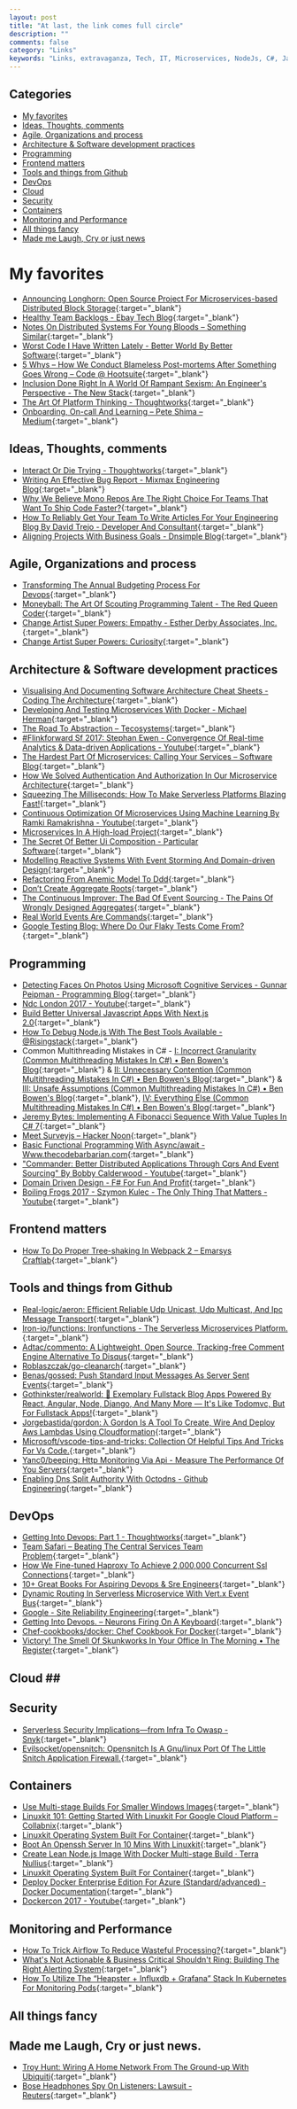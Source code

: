 ```yaml
---
layout: post
title: "At last, the link comes full circle"
description: ""
comments: false
category: "Links"
keywords: "Links, extravaganza, Tech, IT, Microservices, NodeJs, C#, Javascript, Solution architecture"
---
```


## Categories ##
* [My favorites](#favorites)
* [Ideas, Thoughts, comments](#ideas)
* [Agile, Organizations and process](#agile)
* [Architecture & Software development practices](#development)
* [Programming](#net)
* [Frontend matters](#web)
* [Tools and things from Github](#tools)
* [DevOps](#devops)
* [Cloud](#cloud)
* [Security](#security)
* [Containers](#containers)
* [Monitoring and Performance](#monitoring)
* [All things fancy](#buzz)
* [Made me Laugh, Cry or just news](#news)

# My favorites<a name="favorites"></a> #
* [Announcing Longhorn: Open Source Project For Microservices-based Distributed Block Storage](http://rancher.com/microservices-block-storage/){:target="_blank"}
* [Healthy Team Backlogs - Ebay Tech Blog](http://www.ebaytechblog.com/2017/03/30/healthy-team-backlogs/){:target="_blank"}
* [Notes On Distributed Systems For Young Bloods – Something Similar](https://www.somethingsimilar.com/2013/01/14/notes-on-distributed-systems-for-young-bloods/){:target="_blank"}
* [Worst Code I Have Written Lately - Better World By Better Software](https://glebbahmutov.com/blog/worst-code/){:target="_blank"}
* [5 Whys – How We Conduct Blameless Post-mortems After Something Goes Wrong – Code @ Hootsuite](http://code.hootsuite.com/blameless-post-mortems/){:target="_blank"}
* [Inclusion Done Right In A World Of Rampant Sexism: An Engineer's Perspective - The New Stack](https://thenewstack.io/inclusion-done-right-world-rampant-sexism-engineers-perspective/){:target="_blank"}
* [The Art Of Platform Thinking - Thoughtworks](https://www.thoughtworks.com/insights/blog/art-platform-thinking){:target="_blank"}
* [Onboarding, On-call And Learning – Pete Shima – Medium](https://medium.com/@petey5000/onboarding-on-call-and-learning-46ff297a2587){:target="_blank"}

## Ideas, Thoughts, comments <a name="ideas"></a> ##
* [Interact Or Die Trying - Thoughtworks](https://www.thoughtworks.com/insights/blog/interact-or-die-trying){:target="_blank"}
* [Writing An Effective Bug Report - Mixmax Engineering Blog](https://mixmax.com/blog/writing-an-effective-bug-report){:target="_blank"}
* [Why We Believe Mono Repos Are The Right Choice For Teams That Want To Ship Code Faster?](https://medium.com/@pavanbelagatti/why-we-believe-mono-repos-are-the-right-choice-for-teams-that-want-to-ship-code-faster-55f1dea422c7){:target="_blank"}
* [How To Reliably Get Your Team To Write Articles For Your Engineering Blog By David Trejo - Developer And Consultant](https://dtrejo.com/how-to-reliably-get-your-team-to-write-articles-for-your-engineering-blog.html){:target="_blank"}
* [Aligning Projects With Business Goals - Dnsimple Blog](https://blog.dnsimple.com/2017/02/aligning-business-goals-with-projects/){:target="_blank"}

## Agile, Organizations and process<a name="agile"></a> ##
* [Transforming The Annual Budgeting Process For Devops](https://devops.com/transforming-the-annual-budgeting-process-for-devops/){:target="_blank"}
* [Moneyball: The Art Of Scouting Programming Talent - The Red Queen Coder](http://redqueencoder.com/moneyball-the-art-of-scouting-programming-talent/){:target="_blank"}
* [Change Artist Super Powers: Empathy - Esther Derby Associates, Inc.](http://www.estherderby.com/2017/04/change-artist-super-powers-empathy.html){:target="_blank"} 
* [Change Artist Super Powers: Curiosity](http://www.estherderby.com/2017/01/change-artist-super-powers-curiosity.html){:target="_blank"}

## Architecture & Software development practices <a name="development"></a> ##
* [Visualising And Documenting Software Architecture Cheat Sheets - Coding The Architecture](http://www.codingthearchitecture.com/2017/04/27/visualising_and_documenting_software_architecture_cheat_sheets.html){:target="_blank"}
* [Developing And Testing Microservices With Docker - Michael Herman](http://mherman.org/blog/2017/04/18/developing-and-testing-microservices-with-docker/#.WP9csNLygUF){:target="_blank"}
* [The Road To Abstraction – Tecosystems](http://redmonk.com/sogrady/2017/04/13/abtraction/){:target="_blank"}
* [#Flinkforward Sf 2017: Stephan Ewen - Convergence Of Real-time Analytics & Data-driven Applications - Youtube](https://www.youtube.com/watch?v=i6RY9GFdlg4){:target="_blank"}
* [The Hardest Part Of Microservices: Calling Your Services – Software Blog](http://blog.christianposta.com/microservices/the-hardest-part-of-microservices-calling-your-services/){:target="_blank"}
* [How We Solved Authentication And Authorization In Our Microservice Architecture](https://medium.com/technology-learning/how-we-solved-authentication-and-authorization-in-our-microservice-architecture-994539d1b6e6){:target="_blank"}
* [Squeezing The Milliseconds: How To Make Serverless Platforms Blazing Fast!](https://medium.com/openwhisk/squeezing-the-milliseconds-how-to-make-serverless-platforms-blazing-fast-aea0e9951bd0){:target="_blank"}
* [Continuous Optimization Of Microservices Using Machine Learning By Ramki Ramakrishna - Youtube](https://www.youtube.com/watch?v=zhjrfBemz8w){:target="_blank"}
* [Microservices In A High-load Project](https://kukuruku.co/post/microservices-in-a-high-load-project/){:target="_blank"}
* [The Secret Of Better Ui Composition - Particular Software](https://particular.net/blog/secret-of-better-ui-composition?__s=amwwwz5judsp1dsfgko7){:target="_blank"}
* [Modelling Reactive Systems With Event Storming And Domain-driven Design](https://blog.redelastic.com/corporate-arts-crafts-modelling-reactive-systems-with-event-storming-73c6236f5dd7?__s=amwwwz5judsp1dsfgko7){:target="_blank"}
* [Refactoring From Anemic Model To Ddd](http://pragmatists.pl/blog/2017/04/refactoring-from-anemic-model-to-ddd/?__s=amwwwz5judsp1dsfgko7){:target="_blank"}
* [Don’t Create Aggregate Roots](http://udidahan.com/2009/06/29/dont-create-aggregate-roots/?__s=amwwwz5judsp1dsfgko7){:target="_blank"}
* [The Continuous Improver: The Bad Of Event Sourcing - The Pains Of Wrongly Designed Aggregates](http://www.continuousimprover.com/2017/03/the-bad-of-event-sourcingthe-pains-of.html?__s=amwwwz5judsp1dsfgko7){:target="_blank"}
* [Real World Events Are Commands](https://marcosh.github.io/post/2017/03/23/real-word-events-are-commands.html?__s=amwwwz5judsp1dsfgko7){:target="_blank"}
* [Google Testing Blog: Where Do Our Flaky Tests Come From?](https://testing.googleblog.com/2017/04/where-do-our-flaky-tests-come-from.html){:target="_blank"}

## Programming <a name="net"></a> ##
* [Detecting Faces On Photos Using Microsoft Cognitive Services - Gunnar Peipman - Programming Blog](http://gunnarpeipman.com/2017/04/face-detection/){:target="_blank"}
* [Ndc London 2017 - Youtube](https://www.youtube.com/playlist?list=PL03Lrmd9CiGf2iIh4x8HM4iKmi6PhCe96){:target="_blank"}
* [Build Better Universal Javascript Apps With Next.js 2.0](https://auth0.com/blog/build-better-universal-apps-with-nextjs2/){:target="_blank"}
* [How To Debug Node.js With The Best Tools Available - @Risingstack](https://blog.risingstack.com/how-to-debug-nodej-js-with-the-best-tools-available/){:target="_blank"}
* Common Multithreading Mistakes in C# - [I: Incorrect Granularity (Common Multithreading Mistakes In C#) • Ben Bowen's Blog](http://benbowen.blog/post/cmmics_i/){:target="_blank"} & [II: Unnecessary Contention (Common Multithreading Mistakes In C#) • Ben Bowen's Blog](http://benbowen.blog/post/cmmics_ii/){:target="_blank"} & [III: Unsafe Assumptions (Common Multithreading Mistakes In C#) • Ben Bowen's Blog](http://benbowen.blog/post/cmmics_iii/){:target="_blank"}, [IV: Everything Else (Common Multithreading Mistakes In C#) • Ben Bowen's Blog](http://benbowen.blog/post/cmmics_iv/){:target="_blank"}
* [Jeremy Bytes: Implementing A Fibonacci Sequence With Value Tuples In C# 7](https://jeremybytes.blogspot.dk/2017/04/implementing-fibonacci-sequence-with.html){:target="_blank"}
* [Meet Surveyjs – Hacker Noon](https://hackernoon.com/meet-surveyjs-d8ac6a61db62){:target="_blank"}
* [Basic Functional Programming With Async/await - Www.thecodebarbarian.com](http://thecodebarbarian.com/basic-functional-programming-with-async-await.html){:target="_blank"}
* ["Commander: Better Distributed Applications Through Cqrs And Event Sourcing" By Bobby Calderwood - Youtube](https://www.youtube.com/watch?v=B1-gS0oEtYc&t=112s&__s=amwwwz5judsp1dsfgko7){:target="_blank"}
* [Domain Driven Design - F# For Fun And Profit](https://fsharpforfunandprofit.com/ddd/?__s=amwwwz5judsp1dsfgko7){:target="_blank"}
* [Boiling Frogs 2017 - Szymon Kulec - The Only Thing That Matters - Youtube](https://www.youtube.com/watch?v=Ed7ZSK5XcSI&__s=amwwwz5judsp1dsfgko7){:target="_blank"}

## Frontend matters <a name="web"></a> ##
* [How To Do Proper Tree-shaking In Webpack 2 – Emarsys Craftlab](https://blog.craftlab.hu/how-to-do-proper-tree-shaking-in-webpack-2-e27852af8b21){:target="_blank"}

## Tools and things from Github <a name="tools"></a> ##
* [Real-logic/aeron: Efficient Reliable Udp Unicast, Udp Multicast, And Ipc Message Transport](https://github.com/real-logic/Aeron){:target="_blank"}
* [Iron-io/functions: Ironfunctions - The Serverless Microservices Platform.](https://github.com/iron-io/functions){:target="_blank"}
* [Adtac/commento: A Lightweight, Open Source, Tracking-free Comment Engine Alternative To Disqus](https://github.com/adtac/commento){:target="_blank"}
* [Roblaszczak/go-cleanarch](https://github.com/roblaszczak/go-cleanarch){:target="_blank"}
* [Benas/gossed: Push Standard Input Messages As Server Sent Events](https://github.com/benas/gossed){:target="_blank"}
* [Gothinkster/realworld: 🏅 Exemplary Fullstack Blog Apps Powered By React, Angular, Node, Django, And Many More — It's Like Todomvc, But For Fullstack Apps!](https://github.com/gothinkster/realworld){:target="_blank"}
* [Jorgebastida/gordon: λ Gordon Is A Tool To Create, Wire And Deploy Aws Lambdas Using Cloudformation](https://github.com/jorgebastida/gordon){:target="_blank"}
* [Microsoft/vscode-tips-and-tricks: Collection Of Helpful Tips And Tricks For Vs Code.](https://github.com/Microsoft/vscode-tips-and-tricks){:target="_blank"}
* [Yanc0/beeping: Http Monitoring Via Api - Measure The Performance Of You Servers](https://github.com/yanc0/beeping?__s=pir8xboj4vzsweesgzec){:target="_blank"}
* [Enabling Dns Split Authority With Octodns - Github Engineering](https://githubengineering.com/enabling-split-authority-dns-with-octodns/){:target="_blank"}

## DevOps<a name="devops"></a> ##
* [Getting Into Devops: Part 1 - Thoughtworks](https://www.thoughtworks.com/insights/blog/getting-devops){:target="_blank"}
* [Team Safari – Beating The Central Services Team Problem](https://elegantcode.com/2017/04/23/team-safari/){:target="_blank"}
* [How We Fine-tuned Haproxy To Achieve 2,000,000 Concurrent Ssl Connections](https://medium.freecodecamp.com/how-we-fine-tuned-haproxy-to-achieve-2-000-000-concurrent-ssl-connections-d017e61a4d27){:target="_blank"}
* [10+ Great Books For Aspiring Devops & Sre Engineers](https://medium.com/@eon01/10-great-books-for-aspiring-devops-sre-engineers-76536c7c4909){:target="_blank"}
* [Dynamic Routing In Serverless Microservice With Vert.x Event Bus](http://vertx.io/blog/dynamic-routing-in-serverless-microservice-with-vert-x-event-bus/){:target="_blank"}
* [Google - Site Reliability Engineering](https://landing.google.com/sre/interview/ben-treynor.html){:target="_blank"}
* [Getting Into Devops. – Neurons Firing On A Keyboard](https://carlosonunez.wordpress.com/2017/03/02/getting-into-devops/){:target="_blank"}
* [Chef-cookbooks/docker: Chef Cookbook For Docker](https://github.com/chef-cookbooks/docker){:target="_blank"}
* [Victory! The Smell Of Skunkworks In Your Office In The Morning • The Register](http://www.theregister.co.uk/2017/04/26/ah_i_love_the_smell_of_skunkworks_in_the_morning/){:target="_blank"}

## Cloud <a name="cloud"></a>##

## Security<a name="security"></a> ##
* [Serverless Security Implications—from Infra To Owasp - Snyk](https://snyk.io/blog/serverless-security-implications-from-infra-to-owasp/){:target="_blank"}
* [Evilsocket/opensnitch: Opensnitch Is A Gnu/linux Port Of The Little Snitch Application Firewall.](https://github.com/evilsocket/opensnitch){:target="_blank"}

## Containers <a name="containers"></a> ##
* [Use Multi-stage Builds For Smaller Windows Images](https://stefanscherer.github.io/use-multi-stage-builds-for-smaller-windows-images/){:target="_blank"}
* [Linuxkit 101: Getting Started With Linuxkit For Google Cloud Platform – Collabnix](http://collabnix.com/archives/2929){:target="_blank"}
* [Linuxkit Operating System Built For Container](https://gianarb.it/blog/linuxkit-operating-system-build-for-containers){:target="_blank"}
* [Boot An Openssh Server In 10 Mins With Linuxkit](http://blog.alexellis.io/boot-linuxkit-in-10-mins/){:target="_blank"}
* [Create Lean Node.js Image With Docker Multi-stage Build · Terra Nullius](http://blog.terranillius.com/post/node_docker_multistage/){:target="_blank"}
* [Linuxkit Operating System Built For Container](https://gianarb.it/blog/linuxkit-operating-system-build-for-containers){:target="_blank"}
* [Deploy Docker Enterprise Edition For Azure (Standard/advanced) - Docker Documentation](https://docs.docker.com/datacenter/install/azure/#docker-ee-component-versions){:target="_blank"}
* [Dockercon 2017 - Youtube](https://www.youtube.com/playlist?list=PLkA60AVN3hh_nihZ1mh6cO3n-uMdF7UlV){:target="_blank"}

## Monitoring and Performance <a name="monitoring"></a> ##
* [How To Trick Airflow To Reduce Wasteful Processing?](https://engblog.nextdoor.com/how-to-trick-airflow-to-reduce-wasteful-processing-b1744f4aaece){:target="_blank"}
* [What's Not Actionable & Business Critical Shouldn't Ring: Building The Right Alerting System](https://thoughts.t37.net/whats-not-actionable-business-critical-shouldn-t-ring-building-the-right-alerting-system-e8f4b085a2cb?__s=pir8xboj4vzsweesgzec){:target="_blank"}
* [How To Utilize The “Heapster + Influxdb + Grafana” Stack In Kubernetes For Monitoring Pods](https://blog.kublr.com/how-to-utilize-the-heapster-influxdb-grafana-stack-in-kubernetes-for-monitoring-pods-4a553f4d36c9?__s=pir8xboj4vzsweesgzec){:target="_blank"}

## All things fancy <a name="buzz"></a> ##

## Made me Laugh, Cry or just news. <a name="news"></a> ##
* [Troy Hunt: Wiring A Home Network From The Ground-up With Ubiquiti](https://www.troyhunt.com/wiring-a-home-network-from-the-ground-up-with-ubiquiti/){:target="_blank"}
* [Bose Headphones Spy On Listeners: Lawsuit - Reuters](http://www.reuters.com/article/us-bose-lawsuit-idUSKBN17L2BT){:target="_blank"}
